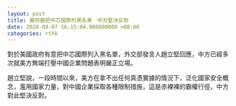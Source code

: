 ```yaml
---
layout: post
title: 華府擬把中芯國際列黑名單　中方堅決反對
date: 2020-09-07 16:15:04.000000000 +08:00
categories: rthk
---
```


對於美國政府有意把中芯國際列入黑名單，外交部發言人趙立堅回應，中方已經多次就美方無端打壓中國企業問題表明嚴正立場。

趙立堅說，一段時間以來，美方在拿不出任何真憑實據的情況下，泛化國家安全概念，濫用國家力量，對中國企業採取各種限制措施，這是赤裸裸的霸權行徑，中方對此堅決反對。
